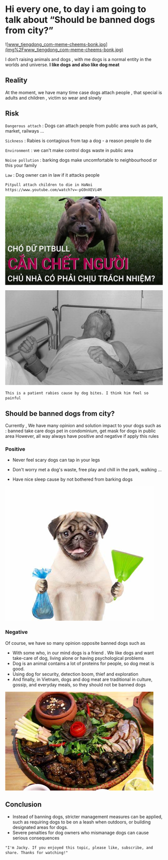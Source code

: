 # Hi every one, to day i am going to talk about “Should be banned dogs from city?”

![www_tiengdong_com-meme-cheems-bonk.jpg](img%2Fwww_tiengdong_com-meme-cheems-bonk.jpg)

I don’t raising animals and dogs , with me dogs is a normal entity in the worlds and universe.
**I like dogs and also like dog meat**

## Reality

At the moment, we have many time case dogs attach people , that special is adults and children , victim so wear and
slowly

## Risk

`Dangerous attach` : Dogs can attach people from public area such as park, market, railways ...

`Sickness` : Rabies is contagious from tap a dog - a reason people to die

`Environment` : we can't make control dogs waste in public area

`Noise pollution` : barking dogs make uncomfortable to neighbourhood or this your family

`Law` : Dog owner can in law if it attacks people

```text 
Pitpull attach children to die in HaNoi
https://www.youtube.com/watch?v=-pG9nXEVi4M
```
![maxresdefault.jpg](img%2Fmaxresdefault.jpg)

![benh-dai-va-cach-phong-tranh-benh-dai-1.jpg](img%2Fbenh-dai-va-cach-phong-tranh-benh-dai-1.jpg)

```
This is a patient rabies cause by dog bites. I think him feel so painful
```

## Should be banned dogs from city?

Currently , We have many opinion and solution impact to your dogs such as : banned take care dogs pet in condominium,
get mask for dogs in public area
However, all way always have positive and negative if apply this rules

### Positive

- Never feel scary dogs can tap in your legs

- Don't worry met a dog's waste, free play and chill in the park, walking ...

- Have nice sleep cause by not bothered from barking dogs

![OIP.jpeg](img%2FOIP.jpeg)

### Negative

Of course, we have so many opinion opposite banned dogs such as

- With some who, in our mind dogs is a friend . We like dogs and want take-care of dog, living alone or having
  psychological problems
- Dog is an animal contains a lot of proteins for people, so dog meat is good.
- Using dog for security, detection boom, thief and exploration
- And finally, in Vietnam, dogs and dog meat are traditional in culture, gossip, and everyday meals, so they should not be banned
  dogs  

![OIP (2).jpeg](img%2FOIP%20%282%29.jpeg)

## Conclusion

- Instead of banning dogs, stricter management measures can be applied, such as requiring dogs to be on a leash when
  outdoors, or building designated areas for dogs.
- Severe penalties for dog owners who mismanage dogs can cause serious consequences



```
"I'm Jacky. If you enjoyed this topic, please like, subscribe, and share. Thanks for watching!" 
```
